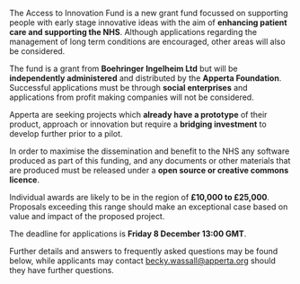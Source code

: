 The Access to Innovation Fund is a new grant fund focussed on supporting people with early stage innovative ideas with the aim of **enhancing patient care and supporting the NHS**. Although applications regarding the management of long term conditions are encouraged, other areas will also be considered.

The fund is a grant from **Boehringer Ingelheim Ltd** but will be **independently administered** and distributed by the **Apperta Foundation**. Successful applications must be through **social enterprises** and applications from profit making companies will not be considered.

Apperta are seeking projects which **already have a prototype** of their product, approach or innovation but require a **bridging investment** to develop further prior to a pilot.

In order to maximise the dissemination and benefit to the NHS any software produced as part of this funding, and any documents or other materials that are produced must be released under a **open source or creative commons licence**.

Individual awards are likely to be in the region of **£10,000 to £25,000**. Proposals exceeding this range should make an exceptional case based on value and impact of the proposed project.

The deadline for applications is **Friday 8 December 13:00 GMT**.


Further details and answers to frequently asked questions may be found below, while applicants may contact becky.wassall@apperta.org should they have further questions.
